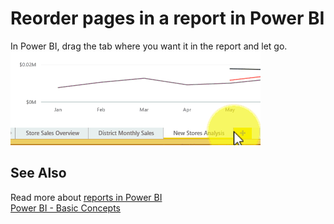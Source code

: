 ﻿<properties
   pageTitle="Reorder pages in a report in Power BI"
   description="Reorder pages in a report in Power BI"
   services="powerbi"
   documentationCenter=""
   authors="mihart"
   manager="mblythe"
   backup=""
   editor=""
   tags=""
   qualityFocus="no"
   qualityDate=""/>

<tags
   ms.service="powerbi"
   ms.devlang="NA"
   ms.topic="article"
   ms.tgt_pltfrm="NA"
   ms.workload="powerbi"
   ms.date="05/23/2016"
   ms.author="mihart"/>

# Reorder pages in a report in Power BI  

In Power BI, drag the tab where you want it in the report and let go.  
![](media/powerbi-service-reorder-pages-in-a-report/reorder.gif)

## See Also  
Read more about [reports in Power BI](powerbi-service-reports.md)  
[Power BI - Basic Concepts](powerbi-service-basic-concepts.md)  

